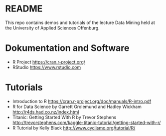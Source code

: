 # README #
This repo contains demos and tutorials of the lecture Data Mining held at the University of Applied Sciences Offenburg.

# Dokumentation and Software #
+ R Project https://cran.r-project.org/
+ RStudio https://www.rstudio.com

# Tutorials
+ Introduction to R https://cran.r-project.org/doc/manuals/R-intro.pdf
+ R for Data Science by Garrett Grolemund and Hadley Wickham http://r4ds.had.co.nz/index.html
+ Titanic: Getting Started With R by Trevor Stephens http://trevorstephens.com/kaggle-titanic-tutorial/getting-started-with-r/ 
+ R Tutorial by Kelly Black http://www.cyclismo.org/tutorial/R/